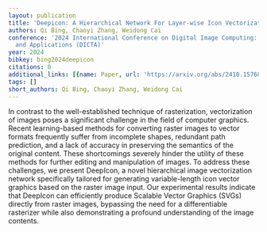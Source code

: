 ```yaml
---
layout: publication
title: 'Deepicon: A Hierarchical Network For Layer-wise Icon Vectorization'
authors: Qi Bing, Chaoyi Zhang, Weidong Cai
conference: '2024 International Conference on Digital Image Computing: Techniques
  and Applications (DICTA)'
year: 2024
bibkey: bing2024deepicon
citations: 0
additional_links: [{name: Paper, url: 'https://arxiv.org/abs/2410.15760'}]
tags: []
short_authors: Qi Bing, Chaoyi Zhang, Weidong Cai
---
```

In contrast to the well-established technique of rasterization, vectorization
of images poses a significant challenge in the field of computer graphics.
Recent learning-based methods for converting raster images to vector formats
frequently suffer from incomplete shapes, redundant path prediction, and a lack
of accuracy in preserving the semantics of the original content. These
shortcomings severely hinder the utility of these methods for further editing
and manipulation of images. To address these challenges, we present DeepIcon, a
novel hierarchical image vectorization network specifically tailored for
generating variable-length icon vector graphics based on the raster image
input. Our experimental results indicate that DeepIcon can efficiently produce
Scalable Vector Graphics (SVGs) directly from raster images, bypassing the need
for a differentiable rasterizer while also demonstrating a profound
understanding of the image contents.